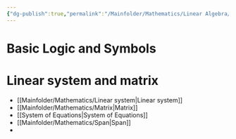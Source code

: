 ```yaml
---
{"dg-publish":true,"permalink":"/Mainfolder/Mathematics/Linear Algebra/"}
---
```


# Basic Logic and Symbols
>



# Linear system and matrix
- [[Mainfolder/Mathematics/Linear system\|Linear system]]
- [[Mainfolder/Mathematics/Matrix\|Matrix]]
- [[System of Equations\|System of Equations]]
- [[Mainfolder/Mathematics/Span\|Span]]
- 











